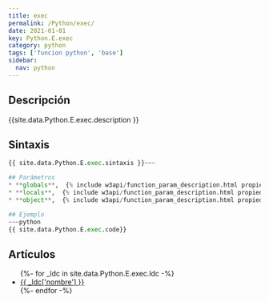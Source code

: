 ```yaml
---
title: exec
permalink: /Python/exec/
date: 2021-01-01
key: Python.E.exec
category: python
tags: ['funcion python', 'base']
sidebar: 
  nav: python
---
```


## Descripción
{{site.data.Python.E.exec.description }}

## Sintaxis
~~~python
{{ site.data.Python.E.exec.sintaxis }}~~~

## Parámetros
* **globals**,  {% include w3api/function_param_description.html propiedad=site.data.Python.E.exec valor="globals" %}
* **locals**,  {% include w3api/function_param_description.html propiedad=site.data.Python.E.exec valor="locals" %}
* **object**,  {% include w3api/function_param_description.html propiedad=site.data.Python.E.exec valor="object" %}

## Ejemplo
~~~python
{{ site.data.Python.E.exec.code}}
~~~

## Artículos
<ul>
{%- for _ldc in site.data.Python.E.exec.ldc -%}
   <li>
       <a href="{{_ldc['url'] }}">{{ _ldc['nombre'] }}</a>
   </li>
{%- endfor -%}
</ul>
